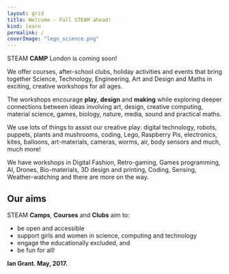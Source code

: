 ```yaml
---
layout: grid
title: Welcome - Full STEAM ahead!
kind: learn
permalink: /
coverImage: "lego_science.png"
---
```



<span id="letterS">S</span><span id="letterT">T</span><span id="letterE">E</span><span id="letterA">A</span><span id="letterM">M</span> **CAMP** London is coming soon! 

We offer courses, after-school clubs, holiday activities and events that bring together <span id="letterS">S</span>cience, <span id="letterT">T</span>echnology, <span id="letterE">E</span>ngineering, <span id="letterA">A</span>rt and Design and <span id="letterM">M</span>aths in exciting, creative workshops for all ages.

The workshops encourage **play**, **design** and **making** while exploring deeper connections between ideas involving art, design, creative computing, material science, games, biology, nature, media, sound and practical maths.


We use lots of things to assist our creative play: digital technology, robots, puppets, plants and mushrooms, coding, Lego, Raspberry Pis, electronics, kites, balloons, art-materials, cameras, worms, air, body sensors and much, much more!

We have workshops in Digital Fashion, Retro-gaming, Games programming, AI, Drones, Bio-materials, 3D design and printing, Coding, Sensing, Weather-watching and there are more on the way.

## Our aims

<span id="letterS">S</span><span id="letterT">T</span><span id="letterE">E</span><span id="letterA">A</span><span id="letterM">M</span> **Camps**, **Courses** and **Clubs** aim to:

- be open and accessible
- support girls and women in science, computing and technology
- engage the educationally excluded, and
- be fun for all!

**Ian Grant. May, 2017.**

